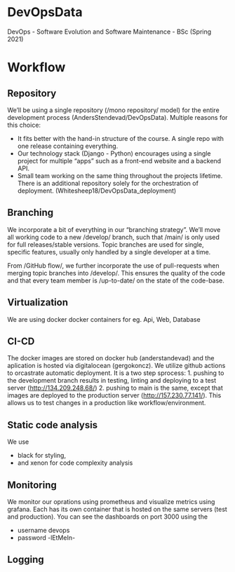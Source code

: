 # DevOpsData
DevOps - Software Evolution and Software Maintenance - BSc (Spring 2021)

# Workflow
## Repository

We’ll be using a single repository (/mono repository/ model) for the entire development process (AndersStendevad/DevOpsData). Multiple reasons for this choice: 
* It fits better with the hand-in structure of the course. A single repo with one release containing everything. 
* Our technology stack (Django - Python) encourages using a single project for multiple “apps” such as a front-end website and a backend API. 
* Small team working on the same thing throughout the projects lifetime.
There is an additional repository solely for the orchestration of deployment. (Whitesheep18/DevOpsData_deployment)


## Branching
We incorporate a bit of everything in our “branching strategy”. We’ll move all working code to a new /develop/ branch, such that /main/ is only used for full releases/stable versions. Topic branches are used for single, specific features, usually only handled by a single developer at a time. 

From /GitHub flow/, we further incorporate the use of pull-requests when merging topic branches into /develop/. This ensures the quality of the code and that every team member is /up-to-date/ on the state of the code-base. 


## Virtualization
We are using docker docker containers for eg. Api, Web, Database

## CI-CD
The docker images are stored on docker hub (anderstandevad) and the aplication is hosted via digitalocean (gergokoncz). We utilize github actions to orcastrate automatic deployment. It is a two step sprocess: 1. pushing to the development branch results in testing, linting and deploying to a test server (http://134.209.248.68/) 2. pushing to main is the same, except that images are deployed to the  production server (http://157.230.77.141/). This allows us to test changes in a production like workflow/environment.

## Static code analysis
We use 
* black for styling, 
* and xenon for code complexity analysis

## Monitoring
We monitor our oprations using prometheus and visualize metrics using grafana. Each has its own container that is hosted on the same servers (test and production). You can see the dashboards on port 3000 using the 
* username devops
* password -lEtMeIn-

## Logging
